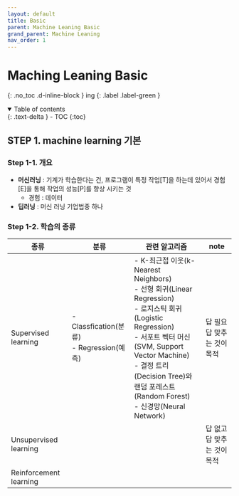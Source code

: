 ```yaml
---
layout: default
title: Basic
parent: Machine Leaning Basic
grand_parent: Machine Leaning
nav_order: 1
---
```


# Maching Leaning Basic
{: .no_toc .d-inline-block }
ing
{: .label .label-green }
<details open markdown="block">
  <summary>
    Table of contents
  </summary>
  {: .text-delta }
- TOC
{:toc}
</details>

<!------------------------------------ STEP ------------------------------------>

## STEP 1. machine learning 기본

### Step 1-1. 개요
* **머신러닝** : 기계가 학습한다는 건, 프로그램이 특정 작업[T]을 하는데 있어서 경험[E]을 통해 작업의 성능[P]를 향상 시키는 것
	* 경험 : 데이터
* **딥러닝** : 머신 러닝 기업법중 하나

### Step 1-2. 학습의 종류

|종류|분류|관련 알고리즘|note|
|---|---|---|---|
|Supervised learning|- Classfication(분류) <br> - Regression(예측)|- K-최근접 이웃(k-Nearest Neighbors) <br> - 선형 회귀(Linear Regression) <br> - 로지스틱 회귀(Logistic Regression) <br> - 서포트 벡터 머신(SVM, Support Vector Machine) <br> - 결정 트리(Decision Tree)와 랜덤 포레스트(Random Forest) <br> - 신경망(Neural Network)|답 필요 <br> 답 맞추는 것이 목적|
|Unsupervised learning|||답 없고 <br> 답 맞추는 것이 목적|
|Reinforcement learning||||

<br>

<!------------------------------------ STEP ------------------------------------>
